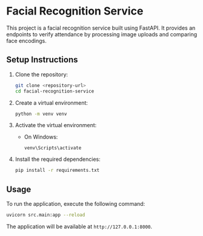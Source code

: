 # Facial Recognition Service

This project is a facial recognition service built using FastAPI. It provides an endpoints to verify attendance by processing image uploads and comparing face encodings.

## Setup Instructions

1. Clone the repository:

   ```bash
   git clone <repository-url>
   cd facial-recognition-service
   ```

2. Create a virtual environment:

   ```bash
   python -m venv venv
   ```

3. Activate the virtual environment:

   - On Windows:
     ```
     venv\Scripts\activate
     ```

4. Install the required dependencies:

   ```bash
   pip install -r requirements.txt
   ```

## Usage

To run the application, execute the following command:

```bash
uvicorn src.main:app --reload
```

The application will be available at `http://127.0.0.1:8000`.
